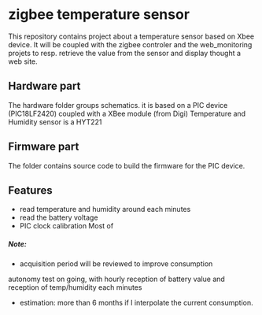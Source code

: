 # zigbee temperature sensor

This repository contains project about a temperature sensor based on Xbee device.
It will be coupled with the zigbee controler and the web_monitoring projets to resp. retrieve the value from the sensor 
and display thought a web site.


## Hardware part
The hardware folder groups schematics. it is based on a PIC device (PIC18LF2420) coupled with a XBee module (from Digi)
Temperature and Humidity sensor is a HYT221


## Firmware part
The folder contains source code to build the firmware for the PIC device.

## Features
 - read temperature and humidity around each minutes
 - read the battery voltage
 - PIC clock calibration
Most of 
 
##### Note:
 - acquisition period will be reviewed to improve consumption
 
autonomy test on going, with hourly reception of battery value and reception of temp/humidity each minutes
 - estimation: more than 6 months if I interpolate the current consumption.

